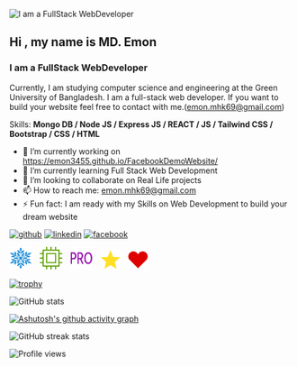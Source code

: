 ![I am a FullStack WebDeveloper](https://emon3455.github.io/PH-M4-Modul23-5/bnr.jpg)
## Hi , my name is MD. Emon
### I am a FullStack WebDeveloper

Currently, I am studying computer science and engineering at the Green University of Bangladesh. I am a full-stack web developer. If you want to build your website feel free to contact with me.(emon.mhk69@gmail.com)

Skills: <strong> Mongo DB / Node JS / Express JS / REACT / JS / Tailwind CSS / Bootstrap / CSS / HTML </strong>

- 🔭 I’m currently working on https://emon3455.github.io/FacebookDemoWebsite/ 
- 🌱 I’m currently learning Full Stack Web Development 
- 👯 I’m looking to collaborate on Real Life projects 
- 📫 How to reach me: emon.mhk69@gmail.com 
- ⚡ Fun fact: I am ready with my Skills on Web Development to build your dream website 

[<img src='https://cdn.jsdelivr.net/npm/simple-icons@3.0.1/icons/github.svg' alt='github' height='40'>](https://github.com/emon3455) 
[<img src='https://cdn.jsdelivr.net/npm/simple-icons@3.0.1/icons/linkedin.svg' alt='linkedin' height='40'>](https://www.linkedin.com/in/md-emon-24b6ab234//) 
[<img src='https://cdn.jsdelivr.net/npm/simple-icons@3.0.1/icons/facebook.svg' alt='facebook' height='40'>](https://www.facebook.com/profile.php?id=100011417689239)  


<a href='https://archiveprogram.github.com/'><img src='https://raw.githubusercontent.com/acervenky/animated-github-badges/master/assets/acbadge.gif' width='40' height='40'></a> <a href='https://docs.github.com/en/developers'><img src='https://raw.githubusercontent.com/acervenky/animated-github-badges/master/assets/devbadge.gif' width='40' height='40'></a> <a href='https://github.com/pricing'><img src='https://raw.githubusercontent.com/acervenky/animated-github-badges/master/assets/pro.gif' width='40' height='40'></a> <a href='https://stars.github.com/'><img src='https://raw.githubusercontent.com/acervenky/animated-github-badges/master/assets/starbadge.gif' width='35' height='35'></a> <a href='https://docs.github.com/en/github/supporting-the-open-source-community-with-github-sponsors'><img src='https://raw.githubusercontent.com/acervenky/animated-github-badges/master/assets/sponsorbadge.gif' width='35' height='35'></a> 

[![trophy](https://github-profile-trophy.vercel.app/?username=emon3455)](https://github.com/ryo-ma/github-profile-trophy)

![GitHub stats](https://github-readme-stats.vercel.app/api?username=emon3455&show_icons=true&count_private=true)  

[![Ashutosh's github activity graph](https://github-readme-activity-graph.cyclic.app/graph?username=emon3455&theme=dracula)](https://github.com/ashutosh00710/github-readme-activity-graph)

![GitHub streak stats](https://streak-stats.demolab.com/?user=emon3455)  

![Profile views](https://gpvc.arturio.dev/emon3455)  
